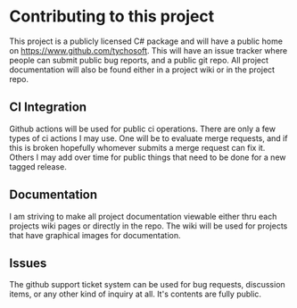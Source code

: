 # Contributing to this project

This project is a publicly licensed C# package and will have a public home on
https://www.github.com/tychosoft. This will have an issue tracker where people
can submit public bug reports, and a public git repo. All project documentation
will also be found either in a project wiki or in the project repo.

## CI Integration

Github actions will be used for public ci operations. There are only a few
types of ci actions I may use. One will be to evaluate merge requests, and if
this is broken hopefully whomever submits a merge request can fix it. Others I
may add over time for public things that need to be done for a new tagged
release.

## Documentation

I am striving to make all project documentation viewable either thru each
projects wiki pages or directly in the repo. The wiki will be used for
projects that have graphical images for documentation.

## Issues

The github support ticket system can be used for bug requests, discussion
items, or any other kind of inquiry at all. It's contents are fully public.

